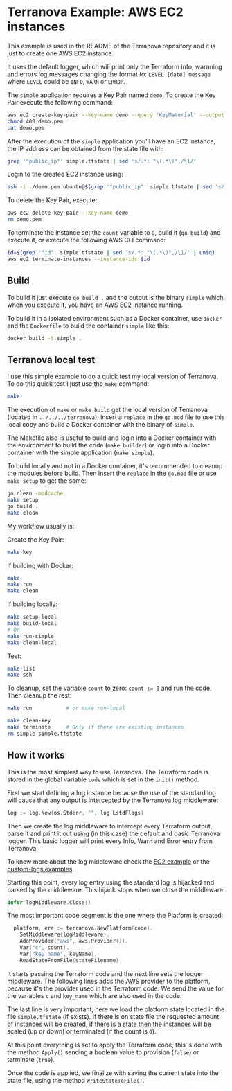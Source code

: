 # Terranova Example: AWS EC2 instances

This example is used in the README of the Terranova repository and it is just to create one AWS EC2 instance.

It uses the default logger, which will print only the Terraform info, warnning and errors log messages changing the format to: `LEVEL [date] message` where `LEVEL` could be `INFO`, `WARN` or `ERROR`.

The `simple` application requires a Key Pair named `demo`. To create the Key Pair execute the following command:

```bash
aws ec2 create-key-pair --key-name demo --query 'KeyMaterial' --output text > demo.pem
chmod 400 demo.pem
cat demo.pem
```

After the execution of the `simple` application you'll have an EC2 instance, the IP address can be obtained from the state file with:

```bash
grep '"public_ip"' simple.tfstate | sed 's/.*: "\(.*\)",/\1/'
```

Login to the created EC2 instance using:

```bash
ssh -i ./demo.pem ubuntu@$(grep '"public_ip"' simple.tfstate | sed 's/.*: "\(.*\)",/\1/')
```

To delete the Key Pair, execute:

```bash
aws ec2 delete-key-pair --key-name demo
rm demo.pem
```

To terminate the instance set the `count` variable to `0`, build it (`go build`) and execute it, or execute the following AWS CLI command:

```bash
id=$(grep '"id"' simple.tfstate | sed 's/.*: "\(.*\)",/\1/' | uniq)
aws ec2 terminate-instances --instance-ids $id
```

## Build

To build it just execute `go build .` and the output is the binary `simple` which when you execute it, you have an AWS EC2 instance running.

To build it in a isolated environment such as a Docker container, use `docker` and the `Dockerfile` to build the container `simple` like this:

```bash
docker build -t simple .
```

## Terranova local test

I use this simple example to do a quick test my local version of Terranova. To do this quick test I just use the `make` command:

```bash
make
```

The execution of `make` or `make build` get the local version of Terranova (located in `../../../terranova`), insert a `replace` in the `go.mod` file to use this local copy and build a Docker container with the binary of `simple`.

The Makefile also is useful to build and login into a Docker container with the environment to build the code (`make builder`) or login into a Docker container with the simple application (`make simple`).

To build locally and not in a Docker container, it's recommended to cleanup the modules before build. Then insert the `replace` in the `go.mod` file or use `make setup` to get the same:

```bash
go clean -modcache
make setup
go build .
make clean
```

My workflow usually is:

Create the Key Pair:

```bash
make key
```

If building with Docker:

```bash
make
make run
make clean
```

If building locally:

```bash
make setup-local
make build-local
# Or
make run-simple
make clean-local
```

Test:

```bash
make list
make ssh
```

To cleanup, set the variable `count` to zero: `count := 0` and run the code. Then cleanup the rest:

```bash
make run           # or make run-local

make clean-key
make terminate     # Only if there are existing instances
rm simple simple.tfstate
```

## How it works

This is the most simplest way to use Terranova. The Terraform code is stored in the global variable `code` which is set in the `init()` method.

First we start defining a log instance because the use of the standard log will cause that any output is intercepted by the Terranova log middleware:

```go
log := log.New(os.Stderr, "", log.LstdFlags)
```

Then we create the log middleware to intercept every Terraform output, parse it and print it out using (in this case) the default and basic Terranova logger. This basic logger will print every Info, Warn and Error entry from Terranova.

To know more about the log middleware check the [EC2 example](../ec2) or the [custom-logs examples](../../custom-logs).

Starting this point, every log entry using the standard log is hijacked and parsed by the middleware. This hijack stops when we close the middleware:

```go
defer logMiddleware.Close()
```

The most important code segment is the one where the Platform is created:

```go
  platform, err := terranova.NewPlatform(code).
    SetMiddleware(logMiddleware).
    AddProvider("aws", aws.Provider()).
    Var("c", count).
    Var("key_name", keyName).
    ReadStateFromFile(stateFilename)
```

It starts passing the Terraform code and the next line sets the logger middleware. The following lines adds the AWS provider to the platform, because it's the provider used in the Terraform code. We send the value for the variables `c` and `key_name` which are also used in the code.

The last line is very important, here we load the platform state located in the file `simple.tfstate` (if exists). If there is on state file the requested amount of instances will be created, if there is a state then the instances will be scaled (up or down) or terminated (if the count is `0`).

At this point everything is set to apply the Terraform code, this is done with the method `Apply()` sending a boolean value to provision (`false`) or terminate (`true`).

Once the code is applied, we finalize with saving the current state into the state file, using the method `WriteStateToFile()`.
